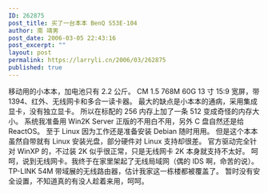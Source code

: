 ```yaml
---
ID: 262875
post_title: 买了一台本本 BenQ S53E-104
author: 南 靖男
post_date: 2006-03-05 22:43:16
post_excerpt: ""
layout: post
permalink: https://larryli.cn/2006/03/262875
published: true
---
```

移动用的小本本，加电池只有 2.2 公斤。
CM 1.5 768M 60G 13 寸 15:9 宽屏，带 1394、红外、无线网卡和多合一读卡器。
最大的缺点是小本本的通病，采用集成显卡，没有独立显卡。
所以在标配的 256 内存上加了一条 512 变成奇怪的内存大小。
系统我准备用 Win2K Server 正版的不用白不用，另外 C 盘自然还是给 ReactOS。
至于 Linux 因为工作还是准备安装 Debian 随时用用。
但是这个本本虽然自带就有 Linux 安装光盘，部分硬件对 Linux 支持却很差。
官方驱动完全针对 WinXP 的，不过装 2K 似乎很正常，只是无线网卡 2K 本身就支持不太好。
呵呵，说到无线网卡。我终于在家里架起了无线局域网（偶的 IDS 啊，命苦的说）。
TP-LINK 54M 带域展的无线路由器，估计我家这一栋楼都被覆盖了。
暂时没有安全设置，不知道真的有没人趁着来用，呵呵。